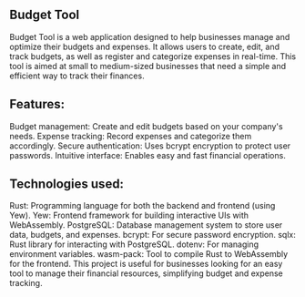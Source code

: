 ## Budget Tool
Budget Tool is a web application designed to help businesses manage and optimize their budgets and expenses. It allows users to create, edit, and track budgets, as well as register and categorize expenses in real-time. This tool is aimed at small to medium-sized businesses that need a simple and efficient way to track their finances.

## Features:
Budget management: Create and edit budgets based on your company's needs.
Expense tracking: Record expenses and categorize them accordingly.
Secure authentication: Uses bcrypt encryption to protect user passwords.
Intuitive interface: Enables easy and fast financial operations.
## Technologies used:
Rust: Programming language for both the backend and frontend (using Yew).
Yew: Frontend framework for building interactive UIs with WebAssembly.
PostgreSQL: Database management system to store user data, budgets, and expenses.
bcrypt: For secure password encryption.
sqlx: Rust library for interacting with PostgreSQL.
dotenv: For managing environment variables.
wasm-pack: Tool to compile Rust to WebAssembly for the frontend.
This project is useful for businesses looking for an easy tool to manage their financial resources, simplifying budget and expense tracking.

